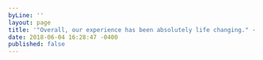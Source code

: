 ```yaml
---
byLine: ''
layout: page
title: '"Overall, our experience has been absolutely life changing." - Lexie'
date: 2018-06-04 16:28:47 -0400
published: false
---
```

